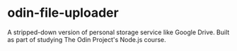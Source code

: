 # odin-file-uploader
A stripped-down version of personal storage service like Google Drive. Built as part of studying The Odin Project's Node.js course.
